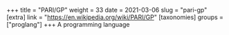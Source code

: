 +++
title = "PARI/GP"
weight = 33
date = 2021-03-06
slug = "pari-gp"
[extra]
link = "https://en.wikipedia.org/wiki/PARI/GP"
[taxonomies]
groups = ["proglang"]
+++
A programming language


